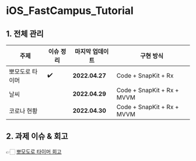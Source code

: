 # iOS_FastCampus_Tutorial

## 1. 전체 관리

| 주제                   | 이슈 정리           | 마지막 업데이트                     |    구현 방식    |
| --------------------- | ---------------- | ---------------------------| ------------- |
| 뽀모도로 타이머  |     ✔️             |  **2022.04.27**                 |   Code + SnapKit + Rx  |
| 날씨              |               |    **2022.04.29**            |  Code + SnapKit + Rx + MVVM  |
| 코로나 현황   |                 |      **2022.04.30**               |   Code + SnapKit + Rx + MVVM  |

## 2. 과제 이슈 & 회고
👉🏻 [뽀모도로 타이머 회고](https://github.com/simoniful/iOS_FastCampus_Tutorial/issues/1)
